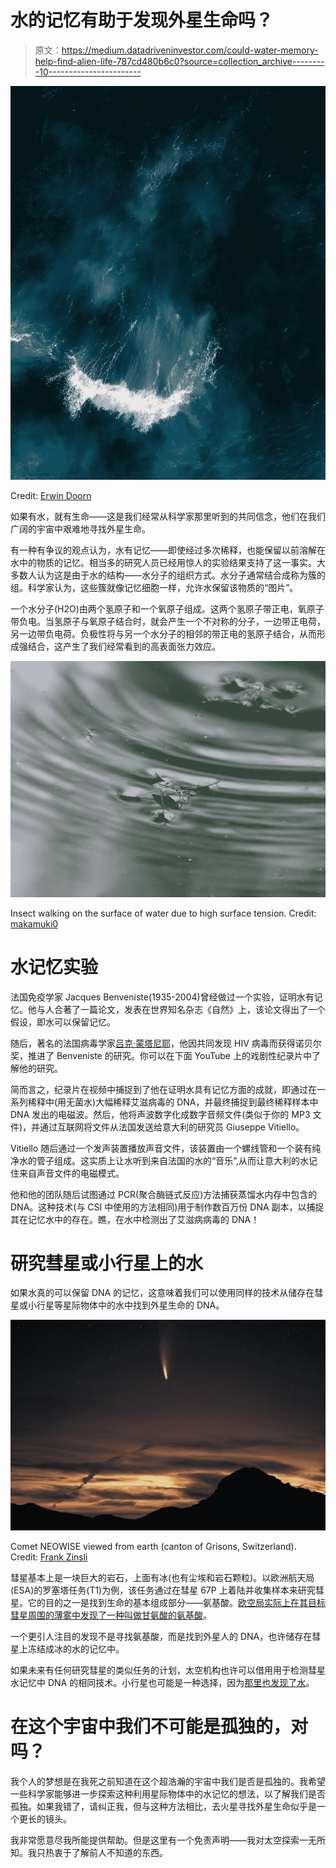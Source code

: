 # 水的记忆有助于发现外星生命吗？

> 原文：<https://medium.datadriveninvestor.com/could-water-memory-help-find-alien-life-787cd480b6c0?source=collection_archive---------10----------------------->

![](img/41fc4a83b986032e3c23bcfa8c1d0f37.png)

Credit: [Erwin Doorn](https://unsplash.com/@erwindoorn)

如果有水，就有生命——这是我们经常从科学家那里听到的共同信念，他们在我们广阔的宇宙中艰难地寻找外星生命。

有一种有争议的观点认为，水有记忆——即使经过多次稀释，也能保留以前溶解在水中的物质的记忆。相当多的研究人员已经用惊人的实验结果支持了这一事实。大多数人认为这是由于水的结构——水分子的组织方式。水分子通常结合成称为簇的组。科学家认为，这些簇就像记忆细胞一样，允许水保留该物质的“图片”。

一个水分子(H2O)由两个氢原子和一个氧原子组成。这两个氢原子带正电，氧原子带负电。当氢原子与氧原子结合时，就会产生一个不对称的分子，一边带正电荷，另一边带负电荷。负极性将与另一个水分子的相邻的带正电的氢原子结合，从而形成强结合，这产生了我们经常看到的高表面张力效应。

![](img/82bb6ab1973b9699ec7ff3fae0812d09.png)

Insect walking on the surface of water due to high surface tension. Credit: [makamuki0](https://pixabay.com/users/makamuki0-1102736/)

# 水记忆实验

法国免疫学家 Jacques Benveniste(1935-2004)曾经做过一个实验，证明水有记忆。他与人合著了一篇论文，发表在世界知名杂志《自然》上，该论文得出了一个假设，即水可以保留记忆。

随后，著名的法国病毒学家[吕克·蒙塔尼耶](https://en.wikipedia.org/wiki/Luc_Montagnier)，他因共同发现 HIV 病毒而获得诺贝尔奖，推进了 Benveniste 的研究。你可以在下面 YouTube 上的戏剧性纪录片中了解他的研究。

简而言之，纪录片在视频中捕捉到了他在证明水具有记忆方面的成就，即通过在一系列稀释中(用无菌水)大幅稀释艾滋病毒的 DNA，并最终捕捉到最终稀释样本中 DNA 发出的电磁波。然后，他将声波数字化成数字音频文件(类似于你的 MP3 文件)，并通过互联网将文件从法国发送给意大利的研究员 Giuseppe Vitiello。

Vitiello 随后通过一个发声装置播放声音文件，该装置由一个螺线管和一个装有纯净水的管子组成。这实质上让水听到来自法国的水的“音乐”,从而让意大利的水记住来自声音文件的电磁模式。

他和他的团队随后试图通过 PCR(聚合酶链式反应)方法捕获蒸馏水内存中包含的 DNA。这种技术(与 CSI 中使用的方法相同)用于制作数百万份 DNA 副本，以捕捉其在记忆水中的存在。瞧，在水中检测出了艾滋病病毒的 DNA！

# 研究彗星或小行星上的水

如果水真的可以保留 DNA 的记忆，这意味着我们可以使用同样的技术从储存在彗星或小行星等星际物体中的水中找到外星生命的 DNA。

![](img/8f9dddf03da8ea278a6f5b04e7f5ae7a.png)

Comet NEOWISE viewed from earth (canton of Grisons, Switzerland). Credit: [Frank Zinsli](https://unsplash.com/@frankie96)

彗星基本上是一块巨大的岩石，上面有冰(也有尘埃和岩石颗粒)。以欧洲航天局(ESA)的罗塞塔任务(T1)为例，该任务通过在彗星 67P 上着陆并收集样本来研究彗星。它的目的之一是找到生命的基本组成部分——氨基酸。[欧空局实际上在其目标彗星周围的薄雾中发现了一种叫做甘氨酸的氨基酸](https://www.nationalgeographic.com/news/2016/09/rosetta-crash-comet-spacecraft-esa-philae-science/#:~:text=In%202014%20and%202015%2C%20Rosetta,with%20the%20necessary%20raw%20materials.)。

一个更引人注目的发现不是寻找氨基酸，而是找到外星人的 DNA，也许储存在彗星上冻结成冰的水的记忆中。

如果未来有任何研究彗星的类似任务的计划，太空机构也许可以借用用于检测彗星水记忆中 DNA 的相同技术。小行星也可能是一种选择，因为[那里也发现了水](https://en.wikipedia.org/wiki/Asteroid)。

# 在这个宇宙中我们不可能是孤独的，对吗？

我个人的梦想是在我死之前知道在这个超浩瀚的宇宙中我们是否是孤独的。我希望一些科学家能够进一步探索这种利用星际物体中的水记忆的想法，以了解我们是否孤独。如果我错了，请纠正我，但与这种方法相比，去火星寻找外星生命似乎是一个更长的镜头。

我非常愿意尽我所能提供帮助。但是这里有一个免责声明——我对太空探索一无所知。我只热衷于了解前人不知道的东西。